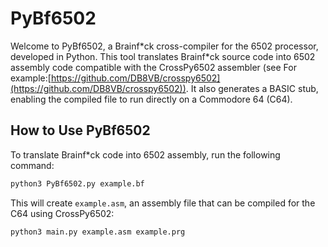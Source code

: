 # PyBf6502

Welcome to PyBf6502, a Brainf\*ck cross-compiler for the 6502 processor, developed in Python. This tool translates Brainf\*ck source code into 6502 assembly code compatible with the CrossPy6502 assembler (see For example:[https://github.com/DB8VB/crosspy6502](https://github.com/DB8VB/crosspy6502)). It also generates a BASIC stub, enabling the compiled file to run directly on a Commodore 64 (C64).

## How to Use PyBf6502

To translate Brainf\*ck code into 6502 assembly, run the following command:
```bash
python3 PyBf6502.py example.bf
```
This will create `example.asm`, an assembly file that can be compiled for the C64 using CrossPy6502:

```bash
python3 main.py example.asm example.prg
```

